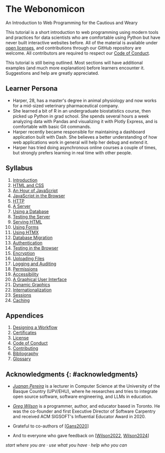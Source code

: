 # The Webonomicon

<p class="subtitle">An Introduction to Web Programming for the Cautious and Weary</p>

This tutorial is a short introduction to web programming using modern tools and practices
for data scientists who are comfortable using Python
but have never built interactive websites before.
All of the material is available under [open licenses](./LICENSE.md),
and contributions through our GitHub repository are welcome.
All contributors are required to respect our [Code of Conduct](./CODE_OF_CONDUCT.md).

<div class="callout" markdown="1">

This tutorial is still being outlined.
Most sections will have additional examples (and much more explanation)
before learners encounter it.
Suggestions and help are greatly appreciated.

</div>

## Learner Persona

-   Harper, 28, has a master's degree in animal physiology
    and now works for a mid-sized veterinary pharmaceutical company.
-   She learned a bit of R in an undergraduate biostatistics course,
    then picked up Python in grad school.
    She spends several hours a week analyzing data with Pandas
    and visualizing it with Plotly Express,
    and is comfortable with basic Git commands.
-   Harper recently became responsible for maintaining a dashboard application built with Dash.
    She believes a better understanding of how web applications work in general
    will help her debug and extend it.
-   Harper has tried doing asynchronous online courses a couple of times,
    but strongly prefers learning in real time with other people.

## Syllabus

<div id="syllabus" markdown="1">

1.  [Introduction](./01_intro/)
1.  [HTML and CSS](./02_htmlcss/)
1.  [An Hour of JavaScript](./03_js/)
1.  [JavaScript in the Browser](./04_browser/)
1.  [HTTP](./05_http/)
1.  [A Server](./06_server/)
1.  [Using a Database](./07_db/)
1.  [Testing the Server](./08_test/)
1.  [Serving HTML](./09_view/)
1.  [Using Forms](./10_forms/)
1.  [Using HTMX](./11_htmx/)
1.  [Database Migration](./12_migrate/)
1.  [Authentication](./13_auth/)
1.  [Testing in the Browser](./14_automate/)
1.  [Encryption](./15_crypt/)
1.  [Uploading Files](./16_upload/)
1.  [Logging and Auditing](./17_log/)
1.  [Permissions](./18_perm/)
1.  [Accessibility](./19_access/)
1.  [A Graphical User Interface](./20_gui/)
1.  [Dynamic Graphics](./21_graphics/)
1.  [Internationalization](./22_intl/)
1.  [Sessions](./23_sessions/)
1.  [Caching](./24_cache/)

</div>

##  Appendices

<div id="appendices" markdown="1">

1.  [Designing a Workflow](./98_workflow/)
1.  [Certificates](./99_cert/)
1.  [License](./LICENSE.md)
1.  [Code of Conduct](./CODE_OF_CONDUCT.md)
1.  [Contributing](./CONTRIBUTING.md)
1.  [Bibliography](./bibliography/)
1.  [Glossary](./glossary/)

</div>

## Acknowledgments {: #acknowledgments}

-   [*Juanan Pereira*][pereira-juanan] is a lecturer in Computer Science
    at the University of the Basque Country (UPV/EHU), where he researches and tries 
    to integrate open source software, software engineering, and LLMs in education.

-   [*Greg Wilson*][wilson-greg] is a programmer, author, and educator based in Toronto.
    He was the co-founder and first Executive Director of Software Carpentry
    and received ACM SIGSOFT's Influential Educator Award in 2020.

-   Grateful to co-authors of [[Gans2020](b:Gans2020)]
-   And to everyone who gave feedback on [[Wilson2022](b:Wilson2022), [Wilson2024](b:Wilson2024)]

<p class="center">
  <em>
    start where you are
    &middot;
    use what you have
    &middot;
    help who you can
  </em>
</p>

[pereira-juanan]: https://ikasten.io/
[wilson-greg]: https://third-bit.com/
